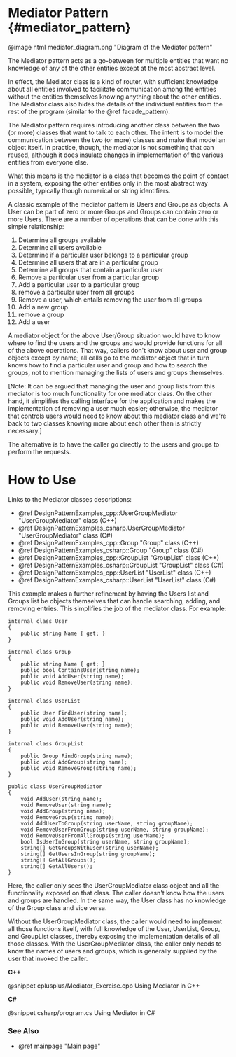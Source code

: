 # Mediator Pattern {#mediator_pattern}

@image html mediator_diagram.png "Diagram of the Mediator pattern"

The Mediator pattern acts as a go-between for multiple entities that want
no knowledge of any of the other entities except at the most abstract
level.

In effect, the Mediator class is a kind of router, with sufficient
knowledge about all entities involved to facilitate communication among the
entities without the entities themselves knowing anything about the other
entities.  The Mediator class also hides the details of the individual entities
from the rest of the program (similar to the @ref facade_pattern).

The Mediator pattern requires introducing another class between the two (or
more) classes that want to talk to each other.  The intent is to model the
communication between the two (or more) classes and make that model an
object itself.  In practice, though, the mediator is not something that can
reused, although it does insulate changes in implementation of the various
entities from everyone else.

What this means is the mediator is a class that becomes the point of
contact in a system, exposing the other entities only in the most abstract
way possible, typically though numerical or string identifiers.

A classic example of the mediator pattern is Users and Groups as objects.
A User can be part of zero or more Groups and Groups can contain zero or
more Users.  There are a number of operations that can be done with this
simple relationship:

1. Determine all groups available
2. Determine all users available
3. Determine if a particular user belongs to a particular group
4. Determine all users that are in a particular group
5. Determine all groups that contain a particular user
6. Remove a particular user from a particular group
7. Add a particular user to a particular group
8. remove a particular user from all groups
9. Remove a user, which entails removing the user from all groups
10. Add a new group
11. remove a group
12. Add a user

A mediator object for the above User/Group situation would have to know where
to find the users and the groups and would provide functions for all of the above
operations.  That way, callers don't know about user and group objects
except by name; all calls go to the mediator object that in turn knows how
to find a particular user and group and how to search the groups, not to
mention managing the lists of users and groups themselves.

[Note: It can be argued that managing the user and group lists from this
mediator is too much functionality for one mediator class.  On the other
hand, it simplifies the calling interface for the application and makes the
implementation of removing a user much easier; otherwise, the mediator that
controls users would need to know about this mediator class and we're back
to two classes knowing more about each other than is strictly necessary.]

The alternative is to have the caller go directly to the users and groups
to perform the requests.

# How to Use

Links to the Mediator classes descriptions:
- @ref DesignPatternExamples_cpp::UserGroupMediator "UserGroupMediator" class (C++)
- @ref DesignPatternExamples_csharp.UserGroupMediator "UserGroupMediator" class (C#)
- @ref DesignPatternExamples_cpp::Group "Group" class (C++)
- @ref DesignPatternExamples_csharp::Group "Group" class (C#)
- @ref DesignPatternExamples_cpp::GroupList "GroupList" class (C++)
- @ref DesignPatternExamples_csharp::GroupList "GroupList" class (C#)
- @ref DesignPatternExamples_cpp::UserList "UserList" class (C++)
- @ref DesignPatternExamples_csharp::UserList "UserList" class (C#)

This example makes a further refinement by having the Users list and Groups
list be objects themselves that can handle searching, adding, and removing
entries.  This simplifies the job of the mediator class.  For example:

~~~~~~~~~~~~~~~~~~~~~~~~~~~~~~~~~~~~~~~~~~~~~~~~{.cs}
internal class User
{
    public string Name { get; }
}

internal class Group
{
    public string Name { get; }
    public bool ContainsUser(string name);
    public void AddUser(string name);
    public void RemoveUser(string name);
}

internal class UserList
{
    public User FindUser(string name);
    public void AddUser(string name);
    public void RemoveUser(string name);
}

internal class GroupList
{
    public Group FindGroup(string name);
    public void AddGroup(string name);
    public void RemoveGroup(string name);
}

public class UserGroupMediator
{
    void AddUser(string name);
    void RemoveUser(string name);
    void AddGroup(string name);
    void RemoveGroup(string name);
    void AddUserToGroup(string userName, string groupName);
    void RemoveUserFromGroup(string userName, string groupName);
    void RemoveUserFromAllGroups(string userName);
    bool IsUserInGroup(string userName, string groupName);
    string[] GetGroupsWithUser(string userName);
    string[] GetUsersInGroup(string groupName);
    string[] GetAllGroups();
    string[] GetAllUsers();
}
~~~~~~~~~~~~~~~~~~~~~~~~~~~~~~~~~~~~~~~~~~~~~~~~

Here, the caller only sees the UserGroupMediator class object and all the
functionality exposed on that class.  The caller doesn't know how the users
and groups are handled.  In the same way, the User class has no knowledge
of the Group class and vice versa.

Without the UserGroupMediator class, the caller would need to implement all
those functions itself, with full knowledge of the User, UserList, Group,
and GroupList classes, thereby exposing the implementation details of all
those classes.  With the UserGroupMediator class, the caller only needs to
know the names of users and groups, which is generally supplied by the user
that invoked the caller.

__C++__

@snippet cplusplus/Mediator_Exercise.cpp Using Mediator in C++

__C#__

@snippet csharp/program.cs Using Mediator in C#


### See Also
- @ref mainpage "Main page"
